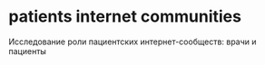 # patients internet communities
 Исследование роли пациентских интернет-сообществ: врачи и пациенты

